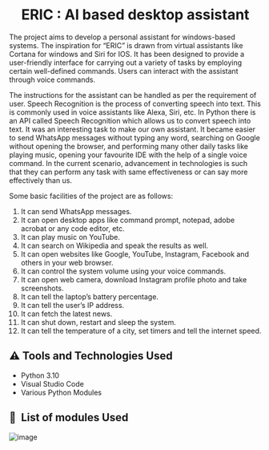 <h1 align="center">ERIC : AI based desktop assistant</h1>

The project aims to develop a personal assistant for windows-based systems. The inspiration for “ERIC” is drawn from virtual assistants like Cortana for windows and Siri for IOS. It has been designed to provide a user-friendly interface for carrying out a variety of tasks by employing certain well-defined commands. Users can interact with the assistant through voice commands.

The instructions for the assistant can be handled as per the requirement of user. Speech Recognition is the process of converting speech into text. This is commonly used in voice assistants like Alexa, Siri, etc. In Python there is an API called Speech Recognition which allows us to convert speech into text. It was an interesting task to make our own assistant. It became easier to send WhatsApp messages without typing any word, searching on Google without opening the browser, and performing many other daily tasks like playing music, opening your favourite IDE with the help of a single voice command. In the current scenario, advancement in technologies is such that they can perform any task with same effectiveness or can say more effectively than us.

Some basic facilities of the project are as follows:

1.	It can send WhatsApp messages.
2.	It can open desktop apps like command prompt, notepad, adobe acrobat or any code editor, etc.
3.	It can play music on YouTube.
4.	It can search on Wikipedia and speak the results as well.
5.	It can open websites like Google, YouTube, Instagram, Facebook and others in your web browser.
6.	It can control the system volume using your voice commands.
7.	It can open web camera, download Instagram profile photo and take screenshots.
8.	It can tell the laptop’s battery percentage.
9.	It can tell the user’s IP address.
10.	It can fetch the latest news.
11.	It can shut down, restart and sleep the system.
12.	It can tell the temperature of a city, set timers and tell the internet speed.

## :warning: Tools and Technologies Used

- Python 3.10
- Visual Studio Code
- Various Python Modules

## 🚀&nbsp; List of modules Used

![image](https://user-images.githubusercontent.com/73117995/170081143-abd899d2-7994-4100-80e0-8eb3e4d01ad8.png)
